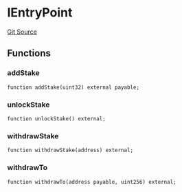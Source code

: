 # IEntryPoint
[Git Source](https://github.com/NaniDAO/accounts/blob/e66e0bb629a546845f0f148f99320ebf78829ff1/src/paymasters/NEETH.sol)


## Functions
### addStake


```solidity
function addStake(uint32) external payable;
```

### unlockStake


```solidity
function unlockStake() external;
```

### withdrawStake


```solidity
function withdrawStake(address) external;
```

### withdrawTo


```solidity
function withdrawTo(address payable, uint256) external;
```

